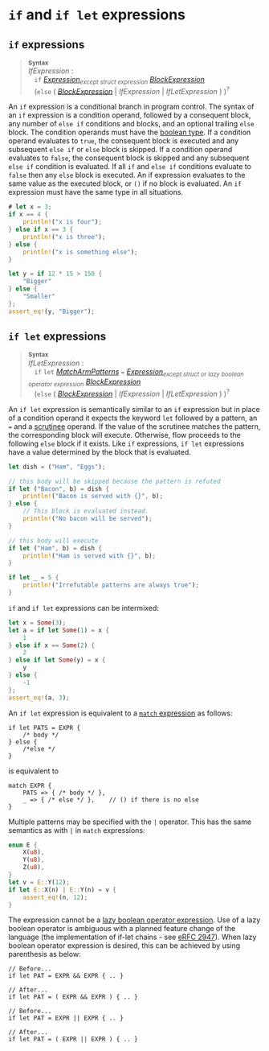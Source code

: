 # `if` and `if let` expressions

## `if` expressions

> **<sup>Syntax</sup>**\
> _IfExpression_ :\
> &nbsp;&nbsp; `if` [_Expression_]<sub>_except struct expression_</sub> [_BlockExpression_]\
> &nbsp;&nbsp; (`else` (
>   [_BlockExpression_]
> | _IfExpression_
> | _IfLetExpression_ ) )<sup>\?</sup>

An `if` expression is a conditional branch in program control.
The syntax of an `if` expression is a condition operand, followed by a consequent block, any number of `else if` conditions and blocks, and an optional trailing `else` block.
The condition operands must have the [boolean type].
If a condition operand evaluates to `true`, the consequent block is executed and any subsequent `else if` or `else` block is skipped.
If a condition operand evaluates to `false`, the consequent block is skipped and any subsequent `else if` condition is evaluated.
If all `if` and `else if` conditions evaluate to `false` then any `else` block is executed.
An if expression evaluates to the same value as the executed block, or `()` if no block is evaluated.
An `if` expression must have the same type in all situations.

```rust
# let x = 3;
if x == 4 {
    println!("x is four");
} else if x == 3 {
    println!("x is three");
} else {
    println!("x is something else");
}

let y = if 12 * 15 > 150 {
    "Bigger"
} else {
    "Smaller"
};
assert_eq!(y, "Bigger");
```

## `if let` expressions

> **<sup>Syntax</sup>**\
> _IfLetExpression_ :\
> &nbsp;&nbsp; `if` `let` [_MatchArmPatterns_] `=` [_Expression_]<sub>_except struct or lazy boolean operator expression_</sub>
>              [_BlockExpression_]\
> &nbsp;&nbsp; (`else` (
>   [_BlockExpression_]
> | _IfExpression_
> | _IfLetExpression_ ) )<sup>\?</sup>

An `if let` expression is semantically similar to an `if` expression but in place of a condition operand it expects the keyword `let` followed by a pattern, an `=` and a [scrutinee] operand.
If the value of the scrutinee matches the pattern, the corresponding block will execute.
Otherwise, flow proceeds to the following `else` block if it exists.
Like `if` expressions, `if let` expressions have a value determined by the block that is evaluated.

```rust
let dish = ("Ham", "Eggs");

// this body will be skipped because the pattern is refuted
if let ("Bacon", b) = dish {
    println!("Bacon is served with {}", b);
} else {
    // This block is evaluated instead.
    println!("No bacon will be served");
}

// this body will execute
if let ("Ham", b) = dish {
    println!("Ham is served with {}", b);
}

if let _ = 5 {
    println!("Irrefutable patterns are always true");
}
```

`if` and `if let` expressions can be intermixed:

```rust
let x = Some(3);
let a = if let Some(1) = x {
    1
} else if x == Some(2) {
    2
} else if let Some(y) = x {
    y
} else {
    -1
};
assert_eq!(a, 3);
```

An `if let` expression is equivalent to a [`match` expression] as follows:

<!-- ignore: expansion example -->
```rust,ignore
if let PATS = EXPR {
    /* body */
} else {
    /*else */
}
```

is equivalent to

<!-- ignore: expansion example -->
```rust,ignore
match EXPR {
    PATS => { /* body */ },
    _ => { /* else */ },    // () if there is no else
}
```

Multiple patterns may be specified with the `|` operator. This has the same semantics as with `|` in `match` expressions:

```rust
enum E {
    X(u8),
    Y(u8),
    Z(u8),
}
let v = E::Y(12);
if let E::X(n) | E::Y(n) = v {
    assert_eq!(n, 12);
}
```

The expression cannot be a [lazy boolean operator expression][_LazyBooleanOperatorExpression_].
Use of a lazy boolean operator is ambiguous with a planned feature change of the language (the implementation of if-let chains - see [eRFC 2947][_eRFCIfLetChain_]).
When lazy boolean operator expression is desired, this can be achieved by using parenthesis as below:

<!-- ignore: psuedo code -->
```rust,ignore
// Before...
if let PAT = EXPR && EXPR { .. }

// After...
if let PAT = ( EXPR && EXPR ) { .. }

// Before...
if let PAT = EXPR || EXPR { .. }

// After...
if let PAT = ( EXPR || EXPR ) { .. }
```

[_BlockExpression_]: block-expr.md
[_Expression_]: ../expressions.md
[_LazyBooleanOperatorExpression_]: operator-expr.md#lazy-boolean-operators
[_MatchArmPatterns_]: match-expr.md
[_eRFCIfLetChain_]: https://github.com/rust-lang/rfcs/blob/master/text/2497-if-let-chains.md#rollout-plan-and-transitioning-to-rust-2018
[`match` expression]: match-expr.md
[boolean type]: ../types/boolean.md
[scrutinee]: ../glossary.md#scrutinee
